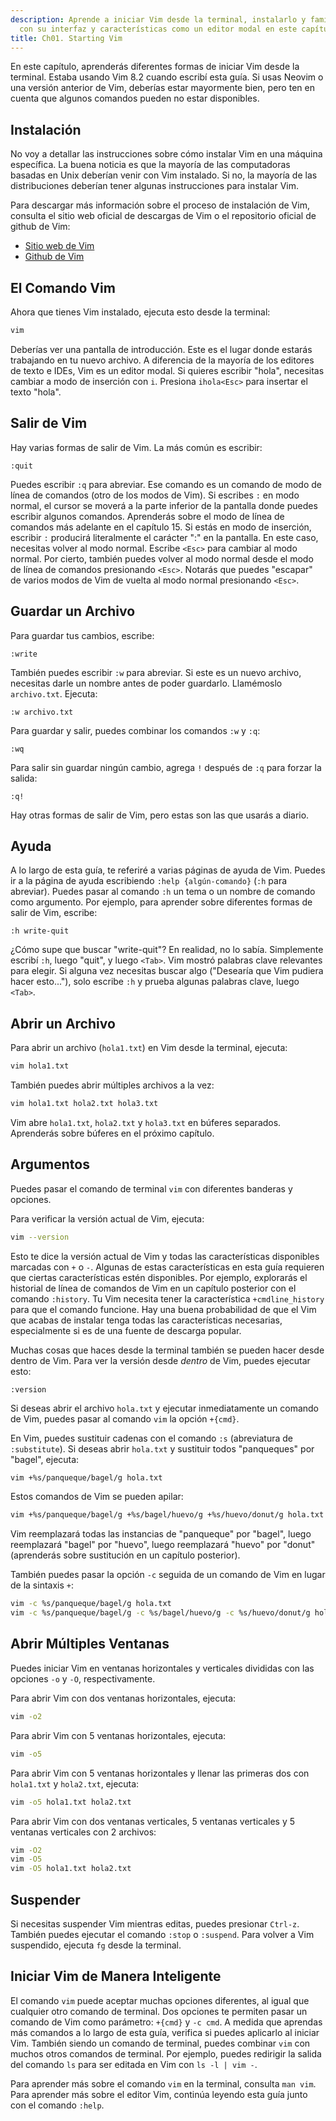 ```yaml
---
description: Aprende a iniciar Vim desde la terminal, instalarlo y familiarizarte
  con su interfaz y características como un editor modal en este capítulo.
title: Ch01. Starting Vim
---
```


En este capítulo, aprenderás diferentes formas de iniciar Vim desde la terminal. Estaba usando Vim 8.2 cuando escribí esta guía. Si usas Neovim o una versión anterior de Vim, deberías estar mayormente bien, pero ten en cuenta que algunos comandos pueden no estar disponibles.

## Instalación

No voy a detallar las instrucciones sobre cómo instalar Vim en una máquina específica. La buena noticia es que la mayoría de las computadoras basadas en Unix deberían venir con Vim instalado. Si no, la mayoría de las distribuciones deberían tener algunas instrucciones para instalar Vim.

Para descargar más información sobre el proceso de instalación de Vim, consulta el sitio web oficial de descargas de Vim o el repositorio oficial de github de Vim:
- [Sitio web de Vim](https://www.vim.org/download.php)
- [Github de Vim](https://github.com/vim/vim)

## El Comando Vim

Ahora que tienes Vim instalado, ejecuta esto desde la terminal:

```bash
vim
```

Deberías ver una pantalla de introducción. Este es el lugar donde estarás trabajando en tu nuevo archivo. A diferencia de la mayoría de los editores de texto e IDEs, Vim es un editor modal. Si quieres escribir "hola", necesitas cambiar a modo de inserción con `i`. Presiona `ihola<Esc>` para insertar el texto "hola".

## Salir de Vim

Hay varias formas de salir de Vim. La más común es escribir:

```shell
:quit
```

Puedes escribir `:q` para abreviar. Ese comando es un comando de modo de línea de comandos (otro de los modos de Vim). Si escribes `:` en modo normal, el cursor se moverá a la parte inferior de la pantalla donde puedes escribir algunos comandos. Aprenderás sobre el modo de línea de comandos más adelante en el capítulo 15. Si estás en modo de inserción, escribir `:` producirá literalmente el carácter ":" en la pantalla. En este caso, necesitas volver al modo normal. Escribe `<Esc>` para cambiar al modo normal. Por cierto, también puedes volver al modo normal desde el modo de línea de comandos presionando `<Esc>`. Notarás que puedes "escapar" de varios modos de Vim de vuelta al modo normal presionando `<Esc>`.

## Guardar un Archivo

Para guardar tus cambios, escribe:

```shell
:write
```

También puedes escribir `:w` para abreviar. Si este es un nuevo archivo, necesitas darle un nombre antes de poder guardarlo. Llamémoslo `archivo.txt`. Ejecuta:

```shell
:w archivo.txt
```

Para guardar y salir, puedes combinar los comandos `:w` y `:q`:

```shell
:wq
```

Para salir sin guardar ningún cambio, agrega `!` después de `:q` para forzar la salida:

```shell
:q!
```

Hay otras formas de salir de Vim, pero estas son las que usarás a diario.

## Ayuda

A lo largo de esta guía, te referiré a varias páginas de ayuda de Vim. Puedes ir a la página de ayuda escribiendo `:help {algún-comando}` (`:h` para abreviar). Puedes pasar al comando `:h` un tema o un nombre de comando como argumento. Por ejemplo, para aprender sobre diferentes formas de salir de Vim, escribe:

```shell
:h write-quit
```

¿Cómo supe que buscar "write-quit"? En realidad, no lo sabía. Simplemente escribí `:h`, luego "quit", y luego `<Tab>`. Vim mostró palabras clave relevantes para elegir. Si alguna vez necesitas buscar algo ("Desearía que Vim pudiera hacer esto..."), solo escribe `:h` y prueba algunas palabras clave, luego `<Tab>`.

## Abrir un Archivo

Para abrir un archivo (`hola1.txt`) en Vim desde la terminal, ejecuta:

```bash
vim hola1.txt
```

También puedes abrir múltiples archivos a la vez:

```bash
vim hola1.txt hola2.txt hola3.txt
```

Vim abre `hola1.txt`, `hola2.txt` y `hola3.txt` en búferes separados. Aprenderás sobre búferes en el próximo capítulo.

## Argumentos

Puedes pasar el comando de terminal `vim` con diferentes banderas y opciones.

Para verificar la versión actual de Vim, ejecuta:

```bash
vim --version
```

Esto te dice la versión actual de Vim y todas las características disponibles marcadas con `+` o `-`. Algunas de estas características en esta guía requieren que ciertas características estén disponibles. Por ejemplo, explorarás el historial de línea de comandos de Vim en un capítulo posterior con el comando `:history`. Tu Vim necesita tener la característica `+cmdline_history` para que el comando funcione. Hay una buena probabilidad de que el Vim que acabas de instalar tenga todas las características necesarias, especialmente si es de una fuente de descarga popular.

Muchas cosas que haces desde la terminal también se pueden hacer desde dentro de Vim. Para ver la versión desde *dentro* de Vim, puedes ejecutar esto:

```shell
:version
```

Si deseas abrir el archivo `hola.txt` y ejecutar inmediatamente un comando de Vim, puedes pasar al comando `vim` la opción `+{cmd}`.

En Vim, puedes sustituir cadenas con el comando `:s` (abreviatura de `:substitute`). Si deseas abrir `hola.txt` y sustituir todos "panqueques" por "bagel", ejecuta:

```bash
vim +%s/panqueque/bagel/g hola.txt
```

Estos comandos de Vim se pueden apilar:

```bash
vim +%s/panqueque/bagel/g +%s/bagel/huevo/g +%s/huevo/donut/g hola.txt
```

Vim reemplazará todas las instancias de "panqueque" por "bagel", luego reemplazará "bagel" por "huevo", luego reemplazará "huevo" por "donut" (aprenderás sobre sustitución en un capítulo posterior).

También puedes pasar la opción `-c` seguida de un comando de Vim en lugar de la sintaxis `+`:

```bash
vim -c %s/panqueque/bagel/g hola.txt
vim -c %s/panqueque/bagel/g -c %s/bagel/huevo/g -c %s/huevo/donut/g hola.txt
```

## Abrir Múltiples Ventanas

Puedes iniciar Vim en ventanas horizontales y verticales divididas con las opciones `-o` y `-O`, respectivamente.

Para abrir Vim con dos ventanas horizontales, ejecuta:

```bash
vim -o2
```

Para abrir Vim con 5 ventanas horizontales, ejecuta:

```bash
vim -o5
```

Para abrir Vim con 5 ventanas horizontales y llenar las primeras dos con `hola1.txt` y `hola2.txt`, ejecuta:

```bash
vim -o5 hola1.txt hola2.txt
```

Para abrir Vim con dos ventanas verticales, 5 ventanas verticales y 5 ventanas verticales con 2 archivos:

```bash
vim -O2
vim -O5
vim -O5 hola1.txt hola2.txt
```

## Suspender

Si necesitas suspender Vim mientras editas, puedes presionar `Ctrl-z`. También puedes ejecutar el comando `:stop` o `:suspend`. Para volver a Vim suspendido, ejecuta `fg` desde la terminal.

## Iniciar Vim de Manera Inteligente

El comando `vim` puede aceptar muchas opciones diferentes, al igual que cualquier otro comando de terminal. Dos opciones te permiten pasar un comando de Vim como parámetro: `+{cmd}` y `-c cmd`. A medida que aprendas más comandos a lo largo de esta guía, verifica si puedes aplicarlo al iniciar Vim. También siendo un comando de terminal, puedes combinar `vim` con muchos otros comandos de terminal. Por ejemplo, puedes redirigir la salida del comando `ls` para ser editada en Vim con `ls -l | vim -`.

Para aprender más sobre el comando `vim` en la terminal, consulta `man vim`. Para aprender más sobre el editor Vim, continúa leyendo esta guía junto con el comando `:help`.